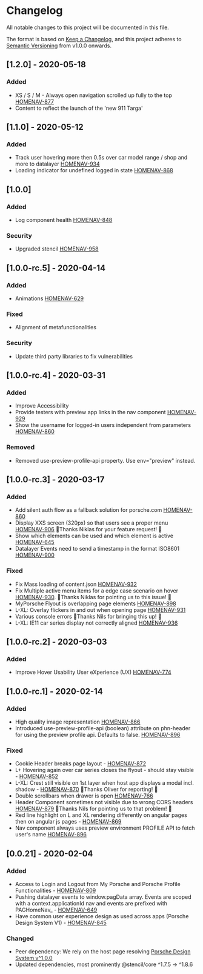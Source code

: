 # Changelog
All notable changes to this project will be documented in this file.

The format is based on [Keep a Changelog](https://keepachangelog.com/en/1.0.0/),
and this project adheres to [Semantic Versioning](https://semver.org/spec/v2.0.0.html) from v1.0.0 onwards.

## [1.2.0] - 2020-05-18
### Added
- XS / S / M - Always open navigation scrolled up fully to the top [HOMENAV-877](https://highway.porsche.com/jira/browse/HOMENAV-877)
- Content to reflect the launch of the 'new 911 Targa'

## [1.1.0] - 2020-05-12
### Added
- Track user hovering more then 0.5s over car model range / shop and more to datalayer [HOMENAV-934](https://highway.porsche.com/jira/browse/HOMENAV-934)
- Loading indicator for undefined logged in state [HOMENAV-868](https://highway.porsche.com/jira/browse/HOMENAV-868)

## [1.0.0]
### Added
- Log component health [HOMENAV-848](https://highway.porsche.com/jira/browse/HOMENAV-848)
### Security
- Upgraded stencil [HOMENAV-958](https://highway.porsche.com/jira/browse/HOMENAV-958)

## [1.0.0-rc.5] - 2020-04-14
### Added
- Animations [HOMENAV-629](https://highway.porsche.com/jira/browse/HOMENAV-629)

### Fixed
- Alignment of metafunctionalities

### Security
- Update third party libraries to fix vulnerabilities

## [1.0.0-rc.4] - 2020-03-31
### Added
- Improve Accessibility
- Provide testers with preview app links in the nav component [HOMENAV-929](https://highway.porsche.com/jira/browse/HOMENAV-929)
- Show the username for logged-in users independent from parameters [HOMENAV-860](https://highway.porsche.com/jira/browse/HOMENAV-860)
### Removed
- Removed use-preview-profile-api property. Use env="preview" instead.

## [1.0.0-rc.3] - 2020-03-17
### Added
- Add silent auth flow as a fallback solution for porsche.com [HOMENAV-860](https://highway.porsche.com/jira/browse/HOMENAV-860)
- Display XXS screen (320px) so that users see a proper menu [HOMENAV-906](https://highway.porsche.com/jira/browse/HOMENAV-906) 💪Thanks Niklas for your feature request! 🍪
- Show which elements can be used and which element is active [HOMENAV-645](https://highway.porsche.com/jira/browse/HOMENAV-645)
- Datalayer Events need to send a timestamp in the format ISO8601 [HOMENAV-900](https://highway.porsche.com/jira/browse/HOMENAV-900)

### Fixed
- Fix Mass loading of content.json [HOMENAV-932](https://highway.porsche.com/jira/browse/HOMENAV-932)
- Fix Multiple active menu items for a edge case scenario on hover [HOMENAV-930](https://highway.porsche.com/jira/browse/HOMENAV-930). 💪Thanks Niklas for pointing us to this issue! 🚀
- MyPorsche Flyout is overlapping page elements [HOMENAV-898](https://highway.porsche.com/jira/browse/HOMENAV-898)
- L-XL: Overlay flickers in and out when opening page [HOMENAV-931](https://highway.porsche.com/jira/browse/HOMENAV-931)
- Various console errors 👻Thanks Nils for bringing this up! 🎀
- L-XL: IE11 car series display not correctly aligned [HOMENAV-936](https://highway.porsche.com/jira/browse/HOMENAV-936)

## [1.0.0-rc.2] - 2020-03-03
### Added
- Improve Hover Usability User eXperience (UX) [HOMENAV-774](https://highway.porsche.com/jira/browse/HOMENAV-774)

## [1.0.0-rc.1] - 2020-02-14
### Added
- High quality image representation [HOMENAV-866](https://highway.porsche.com/jira/browse/HOMENAV-866)
- Introduced use-preview-profile-api (boolean) attribute on phn-header for using the preview profile api. Defaults to false.  [HOMENAV-896](https://highway.porsche.com/jira/browse/HOMENAV-896)

### Fixed
- Cookie Header breaks page layout - [HOMENAV-872](https://highway.porsche.com/jira/browse/HOMENAV-872)
- L+ Hovering again over car series closes the flyout - should stay visible - [HOMENAV-852](https://highway.porsche.com/jira/browse/HOMENAV-852)
- L-XL: Crest still visible on 1st layer when host app displays a modal incl. shadow - [HOMENAV-870](https://highway.porsche.com/jira/browse/HOMENAV-870)  💪Thanks Oliver for reporting! 🍪
- Double scrollbars when drawer is open [HOMENAV-766](https://highway.porsche.com/jira/browse/HOMENAV-766)
- Header Component sometimes not visible due to wrong CORS headers [HOMENAV-879](https://highway.porsche.com/jira/browse/HOMENAV-879) 💪Thanks Nils for pointing us to that problem! 🍪
- Red line highlight on L and XL rendering differently on angular pages then on angular js pages - [HOMENAV-869](https://highway.porsche.com/jira/browse/HOMENAV-869)
- Nav component always uses preview environment PROFILE API to fetch user's name [HOMENAV-896](https://highway.porsche.com/jira/browse/HOMENAV-896)


## [0.0.21] - 2020-02-04
### Added
- Access to Login and Logout from My Porsche and Porsche Profile Functionalities - [HOMENAV-809](https://highway.porsche.com/jira/browse/HOMENAV-809)
- Pushing datalayer events to window.pagData array. Events are scoped with a context.applicationId nav and events are prefixed with PAGHomeNav_ - [HOMENAV-649](https://highway.porsche.com/jira/browse/HOMENAV-649)
- Have common user experience design as used across apps (Porsche Design System V1) - [HOMENAV-845](https://highway.porsche.com/jira/browse/HOMENAV-845)
  

### Changed
- Peer dependency: We rely on the host page resolving [Porsche Design System v^1.0.0](https://designsystem.porsche.com/latest/#/web/getting-started/start-coding)
- Updated dependencies, most prominently @stencil/core ^1.7.5 -> ^1.8.6
